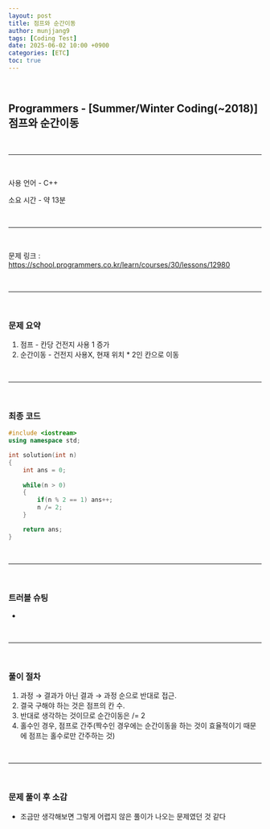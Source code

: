 ```yaml
---
layout: post
title: 점프와 순간이동
author: munjjang9
tags: [Coding Test]
date: 2025-06-02 10:00 +0900
categories: [ETC]
toc: true
---
```


<br>

## Programmers - [Summer/Winter Coding(~2018)] 점프와 순간이동

<br>

---

<br>

사용 언어 - C++

소요 시간 - 약 13분

<br>

---

<br>

문제 링크 : https://school.programmers.co.kr/learn/courses/30/lessons/12980

<br>

---

<br>

### 문제 요약

1. 점프 - 칸당 건전지 사용 1 증가
2. 순간이동 - 건전지 사용X, 현재 위치 * 2인 칸으로 이동

<br>

---

<br>

### 최종 코드

```cpp
#include <iostream>
using namespace std;

int solution(int n)
{
    int ans = 0;
    
    while(n > 0)
    {
        if(n % 2 == 1) ans++;
        n /= 2;
    }

    return ans;
}
```

<br>

---

<br>

### 트러블 슈팅
- 

<br>

---

<br>

### 풀이 절차
1. 과정 → 결과가 아닌 결과 → 과정 순으로 반대로 접근.
2. 결국 구해야 하는 것은 점프의 칸 수.
3. 반대로 생각하는 것이므로 순간이동은 /= 2
4. 홀수인 경우, 점프로 간주(짝수인 경우에는 순간이동을 하는 것이 효율적이기 때문에 점프는 홀수로만 간주하는 것)

<br>

---

<br>

### 문제 풀이 후 소감
- 조금만 생각해보면 그렇게 어렵지 않은 풀이가 나오는 문제였던 것 같다
